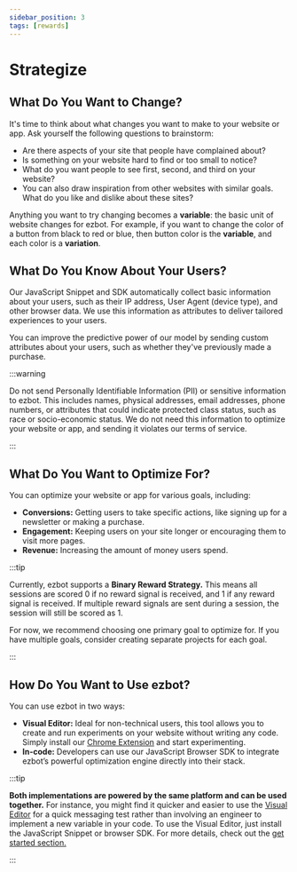 ```yaml
---
sidebar_position: 3
tags: [rewards]
---
```


# Strategize

## What Do You Want to Change?

It's time to think about what changes you want to make to your website or app. Ask yourself the following questions to brainstorm:

- Are there aspects of your site that people have complained about?
- Is something on your website hard to find or too small to notice?
- What do you want people to see first, second, and third on your website?
- You can also draw inspiration from other websites with similar goals. What do you like and dislike about these sites?

Anything you want to try changing becomes a **variable**: the basic unit of website changes for ezbot. For example, if you want to change the color of a button from black to red or blue, then button color is the **variable**, and each color is a **variation**.

## What Do You Know About Your Users?

Our JavaScript Snippet and SDK automatically collect basic information about your users, such as their IP address, User Agent (device type), and other browser data. We use this information as attributes to deliver tailored experiences to your users.

You can improve the predictive power of our model by sending custom attributes about your users, such as whether they've previously made a purchase.

:::warning

Do not send Personally Identifiable Information (PII) or sensitive information to ezbot. This includes names, physical addresses, email addresses, phone numbers, or attributes that could indicate protected class status, such as race or socio-economic status. We do not need this information to optimize your website or app, and sending it violates our terms of service.

:::

## What Do You Want to Optimize For?

You can optimize your website or app for various goals, including:

- **Conversions:** Getting users to take specific actions, like signing up for a newsletter or making a purchase.
- **Engagement:** Keeping users on your site longer or encouraging them to visit more pages.
- **Revenue:** Increasing the amount of money users spend.

:::tip

Currently, ezbot supports a **Binary Reward Strategy.** This means all sessions are scored 0 if no reward signal is received, and 1 if any reward signal is received. If multiple reward signals are sent during a session, the session will still be scored as 1.

For now, we recommend choosing one primary goal to optimize for. If you have multiple goals, consider creating separate projects for each goal.

:::

## How Do You Want to Use ezbot?

You can use ezbot in two ways:

- **Visual Editor:** Ideal for non-technical users, this tool allows you to create and run experiments on your website without writing any code. Simply install our [Chrome Extension](https://chrome.google.com/webstore/detail/dnaacccgllfmhlcjgoehniffflipikpi) and start experimenting.
- **In-code:** Developers can use our JavaScript Browser SDK to integrate ezbot’s powerful optimization engine directly into their stack.

:::tip

**Both implementations are powered by the same platform and can be used together.** For instance, you might find it quicker and easier to use the [Visual Editor](../04-guides/visual/00-capabilities.md) for a quick messaging test rather than involving an engineer to implement a new variable in your code. To use the Visual Editor, just install the JavaScript Snippet or browser SDK. For more details, check out the [get started section.](/category/get-started/)

:::
